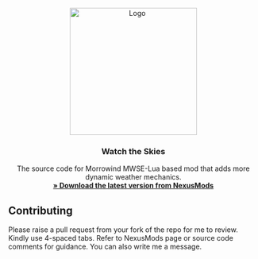 <!-- PROJECT LOGO -->
<br />
<div align="center">
  <a href="https://github.com/tewlwolow/Watch-the-Skies">
    <img src="https://staticdelivery.nexusmods.com/mods/100/images/48636/48636-1659660009-1372765052.png" alt="Logo" width="256">
  </a>

  <h3 align="center">Watch the Skies</h3>

  <p align="center">
    The source code for Morrowind MWSE-Lua based mod that adds more dynamic weather mechanics.
    <br />
    <a href="https://www.nexusmods.com/morrowind/mods/48636"><strong>» Download the latest version from NexusMods</strong></a>
    <br />
  </p>
</div>

<!-- Contributing -->
## Contributing

Please raise a pull request from your fork of the repo for me to review. Kindly use 4-spaced tabs.
Refer to NexusMods page or source code comments for guidance. You can also write me a message.

